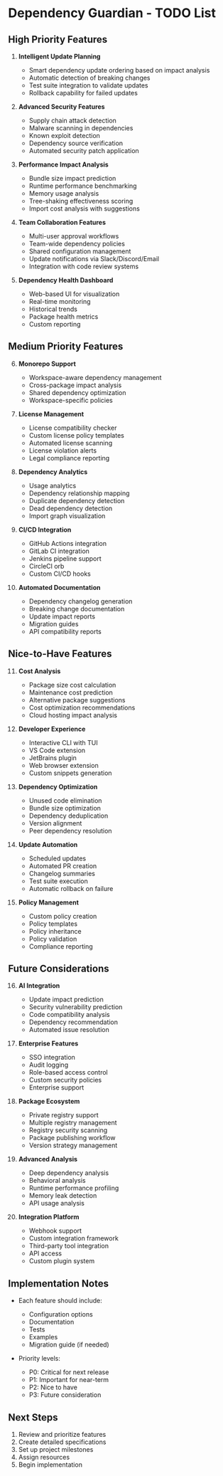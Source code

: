 # Dependency Guardian - TODO List

## High Priority Features

1. **Intelligent Update Planning**
   - Smart dependency update ordering based on impact analysis
   - Automatic detection of breaking changes
   - Test suite integration to validate updates
   - Rollback capability for failed updates

2. **Advanced Security Features**
   - Supply chain attack detection
   - Malware scanning in dependencies
   - Known exploit detection
   - Dependency source verification
   - Automated security patch application

3. **Performance Impact Analysis**
   - Bundle size impact prediction
   - Runtime performance benchmarking
   - Memory usage analysis
   - Tree-shaking effectiveness scoring
   - Import cost analysis with suggestions

4. **Team Collaboration Features**
   - Multi-user approval workflows
   - Team-wide dependency policies
   - Shared configuration management
   - Update notifications via Slack/Discord/Email
   - Integration with code review systems

5. **Dependency Health Dashboard**
   - Web-based UI for visualization
   - Real-time monitoring
   - Historical trends
   - Package health metrics
   - Custom reporting

## Medium Priority Features

6. **Monorepo Support**
   - Workspace-aware dependency management
   - Cross-package impact analysis
   - Shared dependency optimization
   - Workspace-specific policies

7. **License Management**
   - License compatibility checker
   - Custom license policy templates
   - Automated license scanning
   - License violation alerts
   - Legal compliance reporting

8. **Dependency Analytics**
   - Usage analytics
   - Dependency relationship mapping
   - Duplicate dependency detection
   - Dead dependency detection
   - Import graph visualization

9. **CI/CD Integration**
   - GitHub Actions integration
   - GitLab CI integration
   - Jenkins pipeline support
   - CircleCI orb
   - Custom CI/CD hooks

10. **Automated Documentation**
    - Dependency changelog generation
    - Breaking change documentation
    - Update impact reports
    - Migration guides
    - API compatibility reports

## Nice-to-Have Features

11. **Cost Analysis**
    - Package size cost calculation
    - Maintenance cost prediction
    - Alternative package suggestions
    - Cost optimization recommendations
    - Cloud hosting impact analysis

12. **Developer Experience**
    - Interactive CLI with TUI
    - VS Code extension
    - JetBrains plugin
    - Web browser extension
    - Custom snippets generation

13. **Dependency Optimization**
    - Unused code elimination
    - Bundle size optimization
    - Dependency deduplication
    - Version alignment
    - Peer dependency resolution

14. **Update Automation**
    - Scheduled updates
    - Automated PR creation
    - Changelog summaries
    - Test suite execution
    - Automatic rollback on failure

15. **Policy Management**
    - Custom policy creation
    - Policy templates
    - Policy inheritance
    - Policy validation
    - Compliance reporting

## Future Considerations

16. **AI Integration**
    - Update impact prediction
    - Security vulnerability prediction
    - Code compatibility analysis
    - Dependency recommendation
    - Automated issue resolution

17. **Enterprise Features**
    - SSO integration
    - Audit logging
    - Role-based access control
    - Custom security policies
    - Enterprise support

18. **Package Ecosystem**
    - Private registry support
    - Multiple registry management
    - Registry security scanning
    - Package publishing workflow
    - Version strategy management

19. **Advanced Analysis**
    - Deep dependency analysis
    - Behavioral analysis
    - Runtime performance profiling
    - Memory leak detection
    - API usage analysis

20. **Integration Platform**
    - Webhook support
    - Custom integration framework
    - Third-party tool integration
    - API access
    - Custom plugin system

## Implementation Notes

- Each feature should include:
  - Configuration options
  - Documentation
  - Tests
  - Examples
  - Migration guide (if needed)

- Priority levels:
  - P0: Critical for next release
  - P1: Important for near-term
  - P2: Nice to have
  - P3: Future consideration

## Next Steps

1. Review and prioritize features
2. Create detailed specifications
3. Set up project milestones
4. Assign resources
5. Begin implementation 